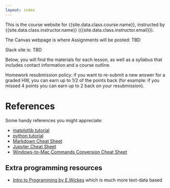 ```yaml
---
layout: index
---
```


This is the course website for {{site.data.class.course.name}}, instructed by
{{site.data.class.instructor.name}} ({{site.data.class.instructor.email}}).

The Canvas webpage is where Assignments will be posted: TBD

Slack site is: TBD

Below, you will find the materials for each lesson, as well as a syllabus that
includes contact information and a course outline.

Homework resubmission policy: if you want to re-submit a new answer for a graded HW, you can earn up to 1/2 of the points back (for example: if you missed 4 points you can earn up to 2 back on your resubmission).

# References

Some handy references you might appreciate:

 * [matplotlib tutorial](https://matplotlib.org/tutorials/index.html)
 * [python tutorial](https://docs.python.org/3.6/tutorial/)
 * [Markdown Cheat Sheet](https://www.ibm.com/support/knowledgecenter/SSQNUZ_current/com.ibm.icpdata.doc/dsx/markd-jupyter.html)
 * [Jupyter Cheat Sheet](https://www.dataquest.io/blog/jupyter-notebook-tips-tricks-shortcuts/)
 * [Windows-to-Mac Commands Conversion Cheat Sheet](https://www.lemoda.net/windows/windows2unix/windows2unix.html)


## Extra programming resources

 * [Intro to Programming by E.Wickes](https://github.com/elliewix/IS-452-Spring2020) which is much more text-data based


